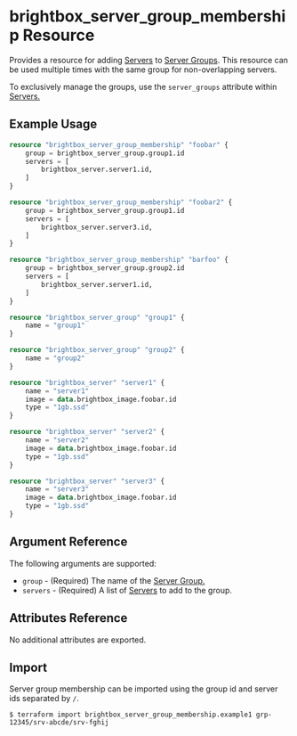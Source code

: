 # brightbox\_server\_group\_membership Resource

Provides a resource for adding [Servers][2] to [Server Groups][1]. This
resource can be used multiple times with the same group for non-overlapping servers.

To exclusively manage the groups, use the `server_groups` attribute within [Servers.][2]

## Example Usage

```terraform
resource "brightbox_server_group_membership" "foobar" {
	group = brightbox_server_group.group1.id
	servers = [
		brightbox_server.server1.id,
	]
}

resource "brightbox_server_group_membership" "foobar2" {
	group = brightbox_server_group.group1.id
	servers = [
		brightbox_server.server3.id,
	]
}

resource "brightbox_server_group_membership" "barfoo" {
	group = brightbox_server_group.group2.id
	servers = [
		brightbox_server.server1.id,
	]
}

resource "brightbox_server_group" "group1" {
    name = "group1"
}

resource "brightbox_server_group" "group2" {
    name = "group2"
}

resource "brightbox_server" "server1" {
    name = "server1"
    image = data.brightbox_image.foobar.id
	type = "1gb.ssd"
}

resource "brightbox_server" "server2" {
    name = "server2"
    image = data.brightbox_image.foobar.id
	type = "1gb.ssd"
}

resource "brightbox_server" "server3" {
    name = "server3"
    image = data.brightbox_image.foobar.id
	type = "1gb.ssd"
}
```

## Argument Reference

The following arguments are supported:

* `group` - (Required) The name of the [Server Group.][1]
* `servers` - (Required) A list of [Servers][2] to add to the group.

## Attributes Reference

No additional attributes are exported.

[1]: ../server_group
[2]: ../server

## Import

Server group membership can be imported using the group id and server ids separated by `/`.

```
$ terraform import brightbox_server_group_membership.example1 grp-12345/srv-abcde/srv-fghij
```
